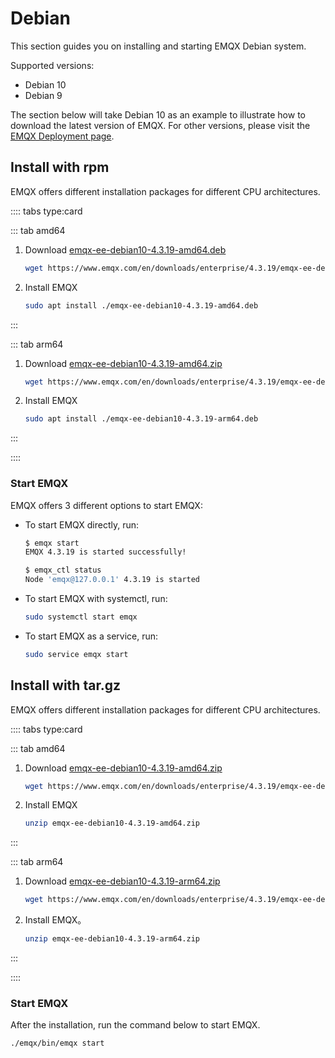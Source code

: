# Debian

This section guides you on installing and starting EMQX  Debian system.

Supported versions:

- Debian 10
- Debian 9

The section below will take  Debian 10 as an example to illustrate how to download the latest version of EMQX. For other versions, please visit the [EMQX Deployment page](https://www.emqx.com/en/try?product=enterprise).

## Install with rpm

EMQX offers different installation packages for different CPU architectures.

:::: tabs type:card

::: tab amd64

1. Download [emqx-ee-debian10-4.3.19-amd64.deb](https://www.emqx.com/en/downloads/enterprise/4.3.19/emqx-ee-debian10-4.3.19-amd64.deb)

   ```bash
   wget https://www.emqx.com/en/downloads/enterprise/4.3.19/emqx-ee-debian10-4.3.19-amd64.deb
   ```

2. Install EMQX

   ```bash
   sudo apt install ./emqx-ee-debian10-4.3.19-amd64.deb
   ```

:::

::: tab arm64

1. Download [emqx-ee-debian10-4.3.19-amd64.zip](https://www.emqx.com/en/downloads/enterprise/4.3.19/emqx-ee-debian10-4.3.19-amd64.zip)

   ```bash
   wget https://www.emqx.com/en/downloads/enterprise/4.3.19/emqx-ee-debian10-4.3.19-arm64.deb
   ```

2. Install EMQX

   ```bash
   sudo apt install ./emqx-ee-debian10-4.3.19-arm64.deb
   ```

:::

::::

### Start EMQX

EMQX offers 3 different options to start EMQX:

- To start EMQX directly, run:

  ```bash
  $ emqx start
  EMQX 4.3.19 is started successfully!
  
  $ emqx_ctl status
  Node 'emqx@127.0.0.1' 4.3.19 is started
  ```

- To start EMQX with systemctl, run:

  ```bash
  sudo systemctl start emqx
  ```

- To start EMQX as a service, run:

  ```bash
  sudo service emqx start
  ```

## Install with tar.gz

EMQX offers different installation packages for different CPU architectures.

:::: tabs type:card

::: tab amd64

1. Download [emqx-ee-debian10-4.3.19-amd64.zip](https://www.emqx.com/en/downloads/enterprise/4.3.19/emqx-ee-debian10-4.3.19-amd64.zip)

   ```bash
   wget https://www.emqx.com/en/downloads/enterprise/4.3.19/emqx-ee-debian10-4.3.19-amd64.zip
   ```

2. Install EMQX

   ```bash
   unzip emqx-ee-debian10-4.3.19-amd64.zip
   ```

:::

::: tab arm64

1. Download [emqx-ee-debian10-4.3.19-arm64.zip](https://www.emqx.com/en/downloads/enterprise/4.3.19/emqx-ee-debian10-4.3.19-arm64.zip)

   ```bash
   wget https://www.emqx.com/en/downloads/enterprise/4.3.19/emqx-ee-debian10-4.3.19-arm64.zip
   ```

2. Install EMQX。

   ```bash
   unzip emqx-ee-debian10-4.3.19-arm64.zip
   ```

:::

::::

### Start EMQX

After the installation, run the command below to start EMQX.

```bash
./emqx/bin/emqx start
```